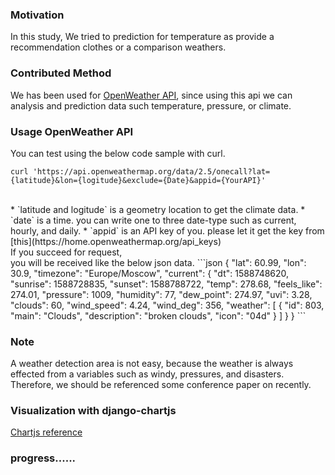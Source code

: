 ### Motivation
In this study, We tried to prediction for temperature as provide a recommendation clothes or a comparison weathers.<br>

### Contributed Method
We has been used for [OpenWeather API](https://openweathermap.org/api/one-call-api?gclid=Cj0KCQjwncT1BRDhARIsAOQF9LkhYESL982SZnl_RDaS5xNAtQpB-pbWhhc_rZCfQ-z1sY-oS-h5FmYaAgxeEALw_wcB#history), since using this api we can analysis and prediction data such temperature, pressure, or climate.<br>

### Usage OpenWeather API

You can test using the below code sample with curl.
```shell
curl 'https://api.openweathermap.org/data/2.5/onecall?lat={latitude}&lon={logitude}&exclude={Date}&appid={YourAPI}'
```
<br>
* `latitude and logitude` is a geometry location to get the climate data.
* `date` is a time. you can write one to three date-type such as current, hourly, and daily.
* `appid` is an API key of you. please let it get the key from [this](https://home.openweathermap.org/api_keys)
<br>
If you succeed for request, <br>
you will be received like the below json data.
```json
{
    "lat": 60.99,
    "lon": 30.9,
    "timezone": "Europe/Moscow",
    "current": {
        "dt": 1588748620,
        "sunrise": 1588728835,
        "sunset": 1588788722,
        "temp": 278.68,
        "feels_like": 274.01,
        "pressure": 1009,
        "humidity": 77,
        "dew_point": 274.97,
        "uvi": 3.28,
        "clouds": 60,
        "wind_speed": 4.24,
        "wind_deg": 356,
        "weather": [
            {
                "id": 803,
                "main": "Clouds",
                "description": "broken clouds",
                "icon": "04d"
            }
        ]
    }
}
```

### Note
A weather detection area is not easy, because the weather is always effected from a variables such as windy, pressures, and disasters.<br>
Therefore, we should be referenced some conference paper on recently. <br>


### Visualization with django-chartjs
[Chartjs reference](https://embed.plnkr.co/plunk/z3Qy9C)


### progress......

